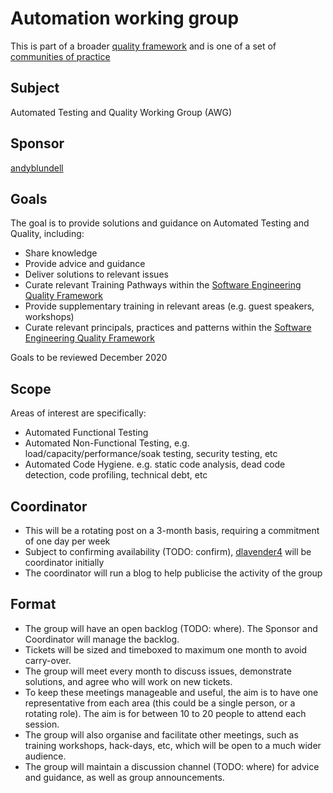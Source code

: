 # Automation working group

This is part of a broader [quality framework](../README.md) and is one of a set of [communities of practice](../communities-of-practice)

## Subject

Automated Testing and Quality Working Group (AWG)

## Sponsor

[andyblundell](https://github.com/andyblundell)

## Goals

The goal is to provide solutions and guidance on Automated Testing and Quality, including:
* Share knowledge
* Provide advice and guidance
* Deliver solutions to relevant issues
* Curate relevant Training Pathways within the [Software Engineering Quality Framework](../README.md)
* Provide supplementary training in relevant areas (e.g. guest speakers, workshops)
* Curate relevant principals, practices and patterns within the [Software Engineering Quality Framework](../README.md)

Goals to be reviewed December 2020

## Scope

Areas of interest are specifically:
* Automated Functional Testing
* Automated Non-Functional Testing, e.g. load/capacity/performance/soak testing, security testing, etc
* Automated Code Hygiene. e.g. static code analysis, dead code detection, code profiling, technical debt, etc

## Coordinator

* This will be a rotating post on a 3-month basis, requiring a commitment of one day per week
* Subject to confirming availability (TODO: confirm), [dlavender4](https://github.com/dlavender4) will be coordinator initially
* The coordinator will run a blog to help publicise the activity of the group

## Format

* The group will have an open backlog (TODO: where). The Sponsor and Coordinator will manage the backlog.
* Tickets will be sized and timeboxed to maximum one month to avoid carry-over.
* The group will meet every month to discuss issues, demonstrate solutions, and agree who will work on new tickets.
* To keep these meetings manageable and useful, the aim is to have one representative from each area (this could be a single person, or a rotating role). The aim is for between 10 to 20 people to attend each session.
* The group will also organise and facilitate other meetings, such as training workshops, hack-days, etc, which will be open to a much wider audience.
* The group will maintain a discussion channel (TODO: where) for advice and guidance, as well as group announcements.
